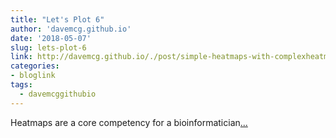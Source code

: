 ```yaml
---
title: "Let's Plot 6"
author: 'davemcg.github.io'
date: '2018-05-07'
slug: lets-plot-6
link: http://davemcg.github.io/./post/simple-heatmaps-with-complexheatmaps/
categories:
- bloglink
tags:
  - davemcggithubio
---
```


Heatmaps are a core competency for a bioinformatician[... <i class="fas fa-external-link-alt"></i>](http://davemcg.github.io/./post/simple-heatmaps-with-complexheatmaps/)

